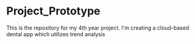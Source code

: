 # Project_Prototype
This is the repository for my 4th year project. I'm creating a cloud-based dental app which utilizes trend analysis
